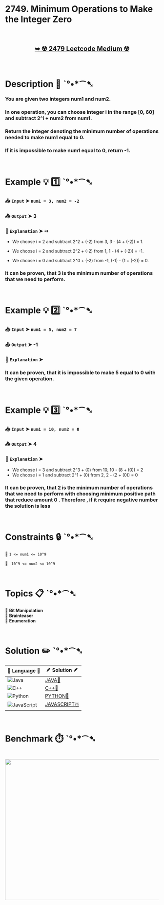 # 2749. Minimum Operations to Make the Integer Zero

</br>

<h2 align="center"> 

<a href="https://leetcode.com/problems/minimum-operations-to-make-the-integer-zero/description/?envType=daily-question&envId=2025-09-05"><strong>➥ ☢️ 2479 Leetcode Medium ☢️ </strong></a>
</h2>

</br>

# Description 📜 ˋ°•*⁀➷

### You are given two integers num1 and num2.

### In one operation, you can choose integer i in the range [0, 60] and subtract 2^i + num2 from num1.

### Return the integer denoting the minimum number of operations needed to make num1 equal to 0.

### If it is impossible to make num1 equal to 0, return -1.

</br>

# Example 💡 1️⃣ ˋ°•*⁀➷

  ### 📥 `Input`  ➤ `num1 = 3, num2 = -2`

  ### 📤 `Output`  ➤ 3

  ### 🔦 `Explanation`  ➤ ➺

  - We choose i = 2 and subtract 2^2 + (-2) from 3, 3 - (4 + (-2)) = 1.
  
  - We choose i = 2 and subtract 2^2 + (-2) from 1, 1 - (4 + (-2)) = -1.
  
  - We choose i = 0 and subtract 2^0 + (-2) from -1, (-1) - (1 + (-2)) = 0.
  
  ### It can be proven, that 3 is the minimum number of operations that we need to perform.

</br>

# Example 💡 2️⃣ ˋ°•*⁀➷

  ### 📥 `Input` ➤ `num1 = 5, num2 = 7`

  ### 📤 `Output`  ➤ -1

  ### 🔦 `Explanation` ➤
  
  ### It can be proven, that it is impossible to make 5 equal to 0 with the given operation.

</br>

# Example 💡 3️⃣ ˋ°•*⁀➷

  ### 📥 `Input` ➤ `num1 = 10, num2 = 0`

  ### 📤 `Output`  ➤ 4

  ### 🔦 `Explanation`  ➤ 

  - We choose i = 3 and subtract 2^3 + (0) from 10, 10 - (8 + (0)) = 2
  - We choose i = 1 and subtract 2^1 + (0) from 2, 2 - (2 + (0)) = 0

  ### It can be proven, that 2 is the minimum number of operations that we need to perform with choosing minimum positive path that reduce amount 0 . Therefore , if it require negative number the solution is less

</br>

# Constraints 🔒 ˋ°•*⁀➷

🔹 `1 <= num1 <= 10^9` </br>

🔹 `-10^9 <= num2 <= 10^9` </br>

</br>

# Topics 📋 ˋ°•*⁀➷

🔸 **Bit Manipulation** </br>
🔸 **Brainteaser** </br>
🔸 **Enumeration** </br>

</br>

# Solution ✏️ ˋ°•*⁀➷

| 📒 Language 📒  | 🪶 Solution 🪶 |
| ------------- | ------------- |
|  ![Java](https://img.shields.io/badge/java-%23ED8B00.svg?style=for-the-badge&logo=openjdk&logoColor=white)  | [JAVA🍁]() |
|  ![C++](https://img.shields.io/badge/c++-%2300599C.svg?style=for-the-badge&logo=c%2B%2B&logoColor=white)  | [C++🎲]()  |
|  ![Python](https://img.shields.io/badge/python-3670A0?style=for-the-badge&logo=python&logoColor=ffdd54)    | [PYTHON🍰]() |
| ![JavaScript](https://img.shields.io/badge/javascript-%23323330.svg?style=for-the-badge&logo=javascript&logoColor=%23F7DF1E)   | [JAVASCRIPT☃️]() |

</br>

# Benchmark ⏱️ ˋ°•*⁀➷

<h1  align="center" >

<img src ="" width = "700px" height="462px" />

</h1>
